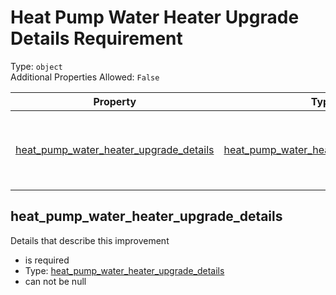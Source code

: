 
Heat Pump Water Heater Upgrade Details Requirement
==================================================
  
Type: `object`  
Additional Properties Allowed: `False`  
  

|Property|Type|Required|Format|Title|
| :---: | :---: | :---: | :---: | :---: |
|[heat_pump_water_heater_upgrade_details](#heat_pump_water_heater_upgrade_details)|[heat_pump_water_heater_upgrade_details](heat_pump_water_heater_upgrade_details.md)|:white_check_mark:||Heat Pump Water Heater Upgrade Details|

## heat_pump_water_heater_upgrade_details
  
Details that describe this improvement  
  

- is required
- Type: [heat_pump_water_heater_upgrade_details](heat_pump_water_heater_upgrade_details.md)
- can not be null
